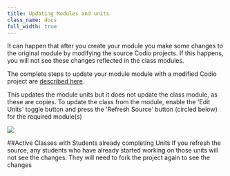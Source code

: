 ```yaml
---
title: Updating Modules and units
class_name: docs
full_width: true
---
```


It can happen that after you create your module you make some changes to the original module by modifying the source Codio projects. If this happens, you will not see these changes reflected in the class modules.

The complete steps to update your module module with a modified Codio project are [described here](/docs/dashboard/modules/module-modify).

This updates the module units but it does not update the class module, as these are copies. To update the class from the module, enable the 'Edit Units' toggle button and press the 'Refresh Source' button (circled below) for the required module(s)

![](/img/docs/update-class-course.png)

##Active Classes with Students already completing Units
If you refresh the source, any students who have already started working on those units will not see the changes. They will need to fork the project again to see the changes